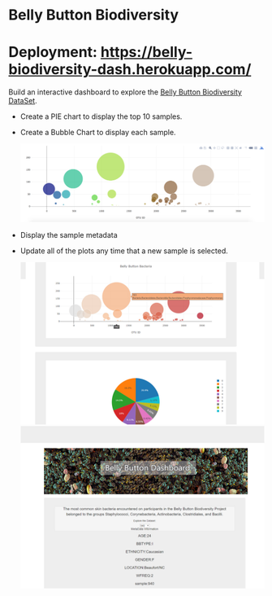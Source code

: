 # Belly Button Biodiversity

# Deployment: https://belly-biodiversity-dash.herokuapp.com/



Build an interactive dashboard to explore the [Belly Button Biodiversity DataSet](http://robdunnlab.com/projects/belly-button-biodiversity/).

* Create a PIE chart to display the top 10 samples.


* Create a Bubble Chart to display each sample.

  ![Bubble Chart](static//js/Images/bubble_chart.png)

* Display the sample metadata 

* Update all of the plots any time that a new sample is selected.

  ![PIE Chart](static//js/Images/belly2.jpg)
![Bacteria by filterforge.com](static//js/Images/bellyimage.jpg)




